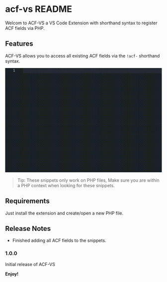 # acf-vs README

Welcom to ACF-VS a VS Code Extension with shorthand syntax to register ACF fields via PHP.

## Features

ACF-VS allows you to access all existing ACF fields via the `!acf-` shorthand syntax. 

![Preview image](/img/hero.gif)

> Tip: These snippets only work on PHP files, Make sure you are within a PHP context when looking for these snippets.

## Requirements

Just install the extension and create/open a new PHP file.

## Release Notes

* Finished adding all ACF fields to the snippets.

### 1.0.0

Initial release of ACF-VS


**Enjoy!**
